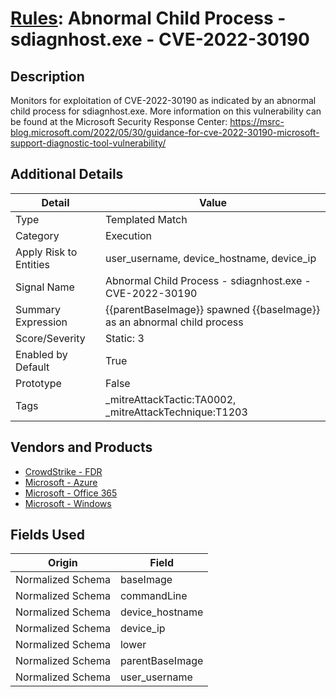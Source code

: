 # [Rules](README.md): Abnormal Child Process - sdiagnhost.exe - CVE-2022-30190

## Description
Monitors for exploitation of CVE-2022-30190 as indicated by an abnormal child process for sdiagnhost.exe. More information on this vulnerability can be found at the Microsoft Security Response Center: https://msrc-blog.microsoft.com/2022/05/30/guidance-for-cve-2022-30190-microsoft-support-diagnostic-tool-vulnerability/

## Additional Details
|Detail|Value|
|----|----|
|Type|Templated Match|
|Category|Execution|
|Apply Risk to Entities|user_username, device_hostname, device_ip|
|Signal Name|Abnormal Child Process - sdiagnhost.exe - CVE-2022-30190|
|Summary Expression|{{parentBaseImage}} spawned {{baseImage}} as an abnormal child process|
|Score/Severity|Static: 3|
|Enabled by Default|True|
|Prototype|False|
|Tags|_mitreAttackTactic:TA0002, _mitreAttackTechnique:T1203|
## Vendors and Products
- [CrowdStrike - FDR](../products/569a3a44-c29f-492e-bcf4-5dc04e2ab0f3.md)
- [Microsoft - Azure](../products/a1225af5-e778-4068-a9a2-47da93d1ff24.md)
- [Microsoft - Office 365](../products/d3ed003d-5ddd-4c7a-bea5-63eae6311833.md)
- [Microsoft - Windows](../products/1ff7546c-cb36-4a24-87f7-89d2cecc5761.md)


## Fields Used

|Origin|Field|
|----|----|
|Normalized Schema|baseImage|
|Normalized Schema|commandLine|
|Normalized Schema|device_hostname|
|Normalized Schema|device_ip|
|Normalized Schema|lower|
|Normalized Schema|parentBaseImage|
|Normalized Schema|user_username|


